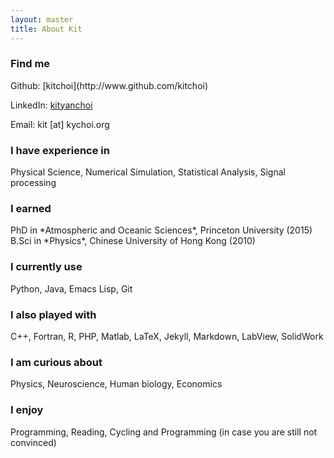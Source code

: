 ```yaml
---
layout: master
title: About Kit
---
```


<h3><darker>Find me</darker></h3>
Github: [kitchoi](http://www.github.com/kitchoi)

LinkedIn: [kityanchoi](https://www.linkedin.com/in/kityanchoi)

Email: kit [at] kychoi.org

<h3><darker>I have experience in</darker></h3>
Physical Science, Numerical Simulation, Statistical Analysis, Signal processing

<h3><darker>I earned</darker></h3>
PhD in *Atmospheric and Oceanic Sciences*, Princeton University (2015)<br>
B.Sci in *Physics*, Chinese University of Hong Kong (2010)

<h3><darker>I currently use</darker></h3>
Python, Java, Emacs Lisp, Git

<h3><darker>I also played with</darker></h3>
C++, Fortran, R, PHP, Matlab, LaTeX, Jekyll, Markdown, LabView, SolidWork

<h3><darker>I am curious about</darker></h3>
Physics, Neuroscience, Human biology, Economics

<h3><darker>I enjoy</darker></h3>
Programming, Reading, Cycling and Programming (in case you are still not convinced)
